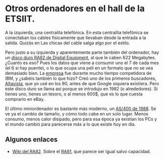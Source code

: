# Otros ordenadores en el hall de la ETSIIT.

A la izquierda, una centralita telefónica. En esta centralita
telefónica se conectaban los cables físicamente que llevaban desde la
entrada a la salida. Quizás en Las chicas del cable salga algo por el
estilo.

Pero justo a su izquierda y aparentemente parte también del ordenador,
hay
un
[disco duro RA82 de Digital Equipment](https://www.ebay.com/p/Digital-Equipment-Corp-RA-82-HDA-70-21170-01/1633255818?_trksid=p2047675.l2644),
al que le caben 622 Megabytes. ¿Cuanto es eso? Pues los datos que
viene a consumir uno el 7 de cada mes (el 6 si hay puente), o lo que
ocupa una peli en un formato que no se vea demasiado
bien. La
[empresa](https://en.wikipedia.org/wiki/Digital_Equipment_Corporation)
fue durante mucho tiempo competidora de IBM, y ¿sabéis también lo que
hizo? Creó uno de los primeros
buscadores, [Altavista](https://en.wikipedia.org/wiki/AltaVista), que
yo usé en los 90, antes de que Google siquiera existiera. Pero este
disco duro se llama así porque se introdujo en 1982 (o
alrededores). Si tienes uno, tienes un tesoro, o al menos 600$, que es
lo que cuesta comprarlo en eBay.

El último miniordenador es bastante más moderno,
un [AS/400 de 1988](https://es.wikipedia.org/wiki/AS/400). Se ve ya el
cambio de tamaño, y cómo todo cabe en un solo lugar. Menos consumo,
menos calor disipado, pero para esa época ya existían los PCs y el
mundo cambió para parecerse más a lo que existe hoy en día.

## Algunos enlaces

* [Wiki del RA82](http://gunkies.org/wiki/RA82). Sobre
  el [RA81](http://www.pdp-11.nl/peripherals/disk/ra81-info.html), que
  parece ser igual salvo capacidad. 

